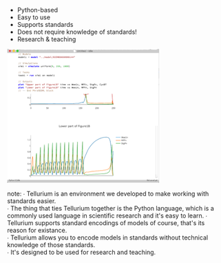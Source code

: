 <div class="container">
  <div class="containercol">
    <ul>
      <li class="fragment">
        Python-based
      </li>
      <li class="fragment">
        Easy to use
      </li>
      <li class="fragment">
        Supports standards
      </li>
      <li class="fragment">
        Does not require knowledge of standards!
      </li>
      <li class="fragment">
        Research &amp; teaching
      </li>
    </ul>
  </div>
  <div class="containercol" style="flex-grow:2"> <img src="resources/tellurium-screen.png" style="width:70%;height:auto"/> </div>
</div>


note:
    ∙ Tellurium is an environment we developed to make working with standards easier.<br/>
    ∙ The thing that ties Tellurium together is the Python language, which is a commonly used language in scientific research and it's easy to learn.
    ∙ Tellurium supports standard encodings of models of course, that's its reason for existance.<br/>
    ∙ Tellurium allows you to encode models in standards without technical knowledge of those standards.<br/>
    ∙ It's designed to be used for research and teaching.
